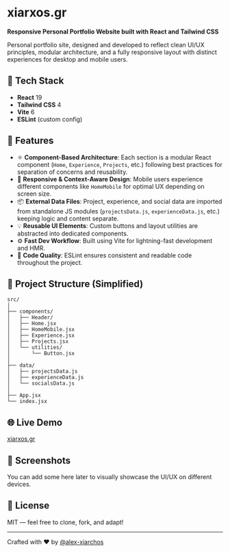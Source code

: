 
# xiarxos.gr

**Responsive Personal Portfolio Website built with React and Tailwind CSS**

Personal portfolio site, designed and developed to reflect clean UI/UX principles, modular architecture, and a fully responsive layout with distinct experiences for desktop and mobile users.

## 🚀 Tech Stack

- **React** 19
- **Tailwind CSS** 4
- **Vite** 6
- **ESLint** (custom config)

## 🧠 Features

- ⚛️ **Component-Based Architecture**: Each section is a modular React component (`Home`, `Experience`, `Projects`, etc.) following best practices for separation of concerns and reusability.
- 📱 **Responsive & Context-Aware Design**: Mobile users experience different components like `HomeMobile` for optimal UX depending on screen size.
- 📦 **External Data Files**: Project, experience, and social data are imported from standalone JS modules (`projectsData.js`, `experienceData.js`, etc.) keeping logic and content separate.
- 💡 **Reusable UI Elements**: Custom buttons and layout utilities are abstracted into dedicated components.
- ⚙️ **Fast Dev Workflow**: Built using Vite for lightning-fast development and HMR.
- 🧹 **Code Quality**: ESLint ensures consistent and readable code throughout the project.

## 📁 Project Structure (Simplified)

```
src/
│
├── components/
│   ├── Header/
│   ├── Home.jsx
│   ├── HomeMobile.jsx
│   ├── Experience.jsx
│   ├── Projects.jsx
│   └── utilities/
│       └── Button.jsx
│
├── data/
│   ├── projectsData.js
│   ├── experienceData.js
│   └── socialsData.js
│
├── App.jsx
└── index.jsx
```

## 🌐 Live Demo

[xiarxos.gr](xiarxos.gr)

## 📸 Screenshots

You can add some here later to visually showcase the UI/UX on different devices.

## 📄 License

MIT — feel free to clone, fork, and adapt!

---

Crafted with ❤️ by [@alex-xiarchos](https://github.com/alex-xiarchos)
